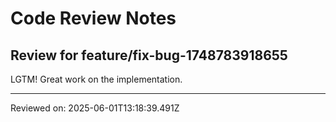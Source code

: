# Code Review Notes

## Review for feature/fix-bug-1748783918655

LGTM! Great work on the implementation.

---
Reviewed on: 2025-06-01T13:18:39.491Z